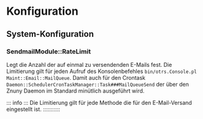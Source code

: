 # Konfiguration

## System-Konfiguration

### SendmailModule::RateLimit

Legt die Anzahl der auf einmal zu versendenden E-Mails fest. Die Limitierung gilt für jeden Aufruf des Konsolenbefehles `bin/otrs.Console.pl Maint::Email::MailQueue`.
Damit auch für den Crontask `Daemon::SchedulerCronTaskManager::Task###MailQueueSend` der über den Znuny Daemon im Standard minütlich ausgeführt wird.

::: info  :::
Die Limitierung gilt für jede Methode die für den E-Mail-Versand eingestellt ist.
:::::::::::
